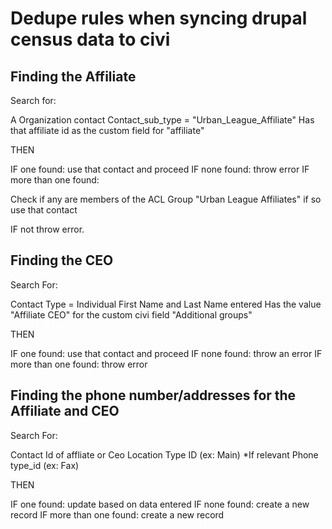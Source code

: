 # Dedupe rules when syncing drupal census data to civi

## Finding the Affiliate

Search for:

A Organization contact
Contact_sub_type = "Urban_League_Affiliate"
Has that affiliate id as the custom field for "affiliate"

THEN

IF one found: use that contact and proceed
IF none found: throw error
IF more than one found:

Check if any are members of the ACL Group "Urban League Affiliates" if so use that contact

IF not throw error.

## Finding the CEO
Search For:

Contact Type = Individual
First Name and Last Name entered
Has the value "Affiliate CEO" for the custom civi field "Additional groups"

THEN

IF one found: use that contact and proceed
IF none found: throw an error
IF more than one found: throw error

## Finding the phone number/addresses for the Affiliate and CEO
Search For:

Contact Id of affliate or Ceo
Location Type ID (ex: Main)
*If relevant Phone type_id (ex: Fax)

THEN

IF one found: update based on data entered
IF none found: create a new record
IF more than one found: create a new record
